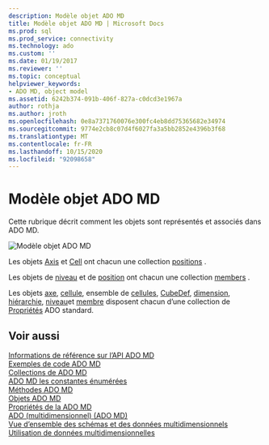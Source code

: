 ```yaml
---
description: Modèle objet ADO MD
title: Modèle objet ADO MD | Microsoft Docs
ms.prod: sql
ms.prod_service: connectivity
ms.technology: ado
ms.custom: ''
ms.date: 01/19/2017
ms.reviewer: ''
ms.topic: conceptual
helpviewer_keywords:
- ADO MD, object model
ms.assetid: 6242b374-091b-406f-827a-c0dcd3e1967a
author: rothja
ms.author: jroth
ms.openlocfilehash: 0e8a7371760076e300fc4eb8dd75365682e34974
ms.sourcegitcommit: 9774e2cb8c07d4f6027fa3a5bb2852e4396b3f68
ms.translationtype: MT
ms.contentlocale: fr-FR
ms.lasthandoff: 10/15/2020
ms.locfileid: "92098658"
---
```

# <a name="ado-md-object-model"></a>Modèle objet ADO MD
Cette rubrique décrit comment les objets sont représentés et associés dans ADO MD.  
  
 ![Modèle objet ADO MD](../../../ado/reference/ado-md-api/media/ado_md_object_model.gif "ADO_MD_object_model")  
  
 Les objets [Axis](./axis-object-ado-md.md) et [Cell](./cell-object-ado-md.md) ont chacun une collection [positions](./positions-collection-ado-md.md) .  
  
 Les objets de [niveau](./level-object-ado-md.md) et de [position](./position-object-ado-md.md) ont chacun une collection [members](./members-collection-ado-md.md) .  
  
 Les objets [axe](./axis-object-ado-md.md), [cellule](./cell-object-ado-md.md), ensemble de [cellules](./cellset-object-ado-md.md), [CubeDef](./cubedef-object-ado-md.md), [dimension](./dimension-object-ado-md.md), [hiérarchie](./hierarchy-object-ado-md.md), [niveau](./level-object-ado-md.md)et [membre](./member-object-ado-md.md) disposent chacun d’une collection de [Propriétés](../ado-api/properties-collection-ado.md) ADO standard.  
  
## <a name="see-also"></a>Voir aussi  
 [Informations de référence sur l’API ADO MD](?view=sql-server-ver15)   
 [Exemples de code ADO MD](./ado-md-code-examples.md)   
 [Collections de ADO MD](./ado-md-collections.md)   
 [ADO MD les constantes énumérées](./ado-md-enumerated-constants.md)   
 [Méthodes ADO MD](./ado-md-methods.md)   
 [Objets ADO MD](./ado-md-objects.md)   
 [Propriétés de la ADO MD](./ado-md-properties.md)   
 [ADO (multidimensionnel) (ADO MD)](../../guide/multidimensional/ado-multidimensional-ado-md.md)   
 [Vue d’ensemble des schémas et des données multidimensionnels](../../guide/multidimensional/overview-of-multidimensional-schemas-and-data.md)   
 [Utilisation de données multidimensionnelles](../../guide/multidimensional/working-with-multidimensional-data.md)

